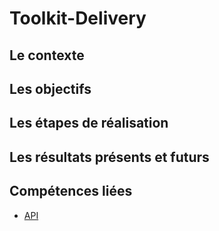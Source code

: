 # Toolkit-Delivery

## Le contexte
## Les objectifs
## Les étapes de réalisation
## Les résultats présents et futurs
## Compétences liées
- [API](/mes-compétences/api)
